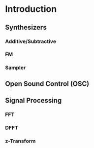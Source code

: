 # Introduction

## Synthesizers

### Additive/Subtractive

### FM

### Sampler

## Open Sound Control (OSC)

## Signal Processing

### FFT

### DFFT

### z-Transform